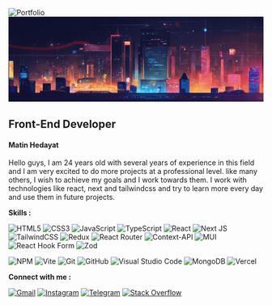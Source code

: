 ![Portfolio](https://img.shields.io/badge/Portfolio-%23000000.svg?style=for-the-badge&logo=firefox&logoColor=#FF7139)
<img src='https://github.com/MatinHedayat/MatinHedayat/blob/main/images/github%20banner%20(1).jpg?raw=true' />

## Front-End Developer

#### Matin Hedayat
Hello guys, I am 24 years old with several years of experience in this field and I am very excited to do more projects at a professional level. like many others, I wish to achieve my goals and I work towards them. I work with technologies like react, next and tailwindcss and try to learn more every day and use them in future projects.

**Skills :**

![HTML5](https://img.shields.io/badge/html5-%23E34F26.svg?style=for-the-badge&logo=html5&logoColor=white)
![CSS3](https://img.shields.io/badge/css3-%231572B6.svg?style=for-the-badge&logo=css3&logoColor=white)
![JavaScript](https://img.shields.io/badge/javascript-%23323330.svg?style=for-the-badge&logo=javascript&logoColor=%23F7DF1E)
![TypeScript](https://img.shields.io/badge/typescript-%23007ACC.svg?style=for-the-badge&logo=typescript&logoColor=white)
![React](https://img.shields.io/badge/react-%2320232a.svg?style=for-the-badge&logo=react&logoColor=%2361DAFB)
![Next JS](https://img.shields.io/badge/Next-black?style=for-the-badge&logo=next.js&logoColor=white)
![TailwindCSS](https://img.shields.io/badge/tailwindcss-%2338B2AC.svg?style=for-the-badge&logo=tailwind-css&logoColor=white)
![Redux](https://img.shields.io/badge/redux-%23593d88.svg?style=for-the-badge&logo=redux&logoColor=white)
![React Router](https://img.shields.io/badge/React_Router-CA4245?style=for-the-badge&logo=react-router&logoColor=white)
![Context-API](https://img.shields.io/badge/Context--Api-000000?style=for-the-badge&logo=react)
![MUI](https://img.shields.io/badge/MUI-%230081CB.svg?style=for-the-badge&logo=mui&logoColor=white)
![React Hook Form](https://img.shields.io/badge/React%20Hook%20Form-%23EC5990.svg?style=for-the-badge&logo=reacthookform&logoColor=white)
![Zod](https://img.shields.io/badge/zod-%233068b7.svg?style=for-the-badge&logo=zod&logoColor=white)

![NPM](https://img.shields.io/badge/NPM-%23CB3837.svg?style=for-the-badge&logo=npm&logoColor=white)
![Vite](https://img.shields.io/badge/vite-%23646CFF.svg?style=for-the-badge&logo=vite&logoColor=white)
![Git](https://img.shields.io/badge/git-%23F05033.svg?style=for-the-badge&logo=git&logoColor=white)
![GitHub](https://img.shields.io/badge/github-%23121011.svg?style=for-the-badge&logo=github&logoColor=white)
![Visual Studio Code](https://img.shields.io/badge/Visual%20Studio%20Code-0078d7.svg?style=for-the-badge&logo=visual-studio-code&logoColor=white)
![MongoDB](https://img.shields.io/badge/MongoDB-%234ea94b.svg?style=for-the-badge&logo=mongodb&logoColor=white)
![Vercel](https://img.shields.io/badge/vercel-%23000000.svg?style=for-the-badge&logo=vercel&logoColor=white)


**Connect with me :**

<a href='mailto:mhmdmatinhedayat@gmail.com?'>![Gmail](https://img.shields.io/badge/Gmail-D14836?style=for-the-badge&logo=gmail&logoColor=white)</a>
<a href='https://www.instagram.com/matin.hdt'>![Instagram](https://img.shields.io/badge/Instagram-%23E4405F.svg?style=for-the-badge&logo=Instagram&logoColor=white)</a>
<a href='https://t.me/matkoDen'>![Telegram](https://img.shields.io/badge/Telegram-2CA5E0?style=for-the-badge&logo=telegram&logoColor=white)</a>
<a href='https://stackoverflow.com/users/23146892/matin-hedayat'>![Stack Overflow](https://img.shields.io/badge/-Stackoverflow-FE7A16?style=for-the-badge&logo=stack-overflow&logoColor=white)</a>

